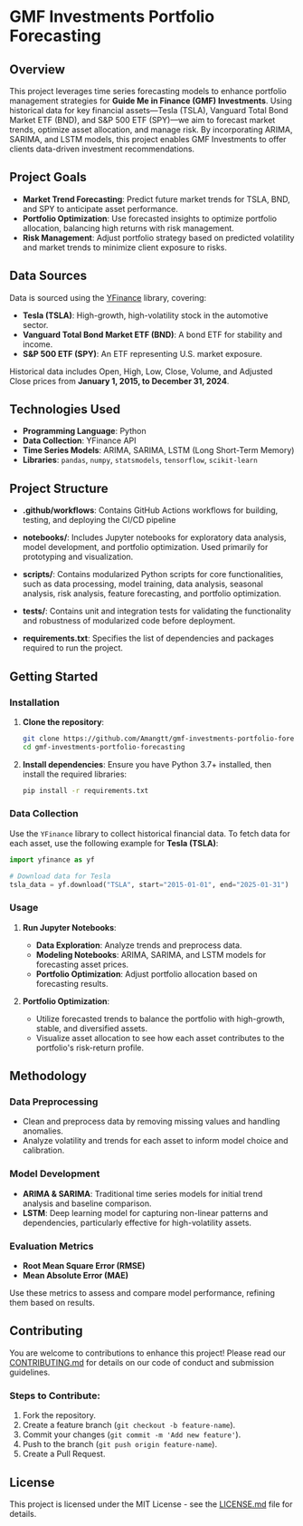 # GMF Investments Portfolio Forecasting

## Overview
This project leverages time series forecasting models to enhance portfolio management strategies for **Guide Me in Finance (GMF) Investments**. Using historical data for key financial assets—Tesla (TSLA), Vanguard Total Bond Market ETF (BND), and S&P 500 ETF (SPY)—we aim to forecast market trends, optimize asset allocation, and manage risk. By incorporating ARIMA, SARIMA, and LSTM models, this project enables GMF Investments to offer clients data-driven investment recommendations.

## Project Goals
- **Market Trend Forecasting**: Predict future market trends for TSLA, BND, and SPY to anticipate asset performance.
- **Portfolio Optimization**: Use forecasted insights to optimize portfolio allocation, balancing high returns with risk management.
- **Risk Management**: Adjust portfolio strategy based on predicted volatility and market trends to minimize client exposure to risks.

## Data Sources
Data is sourced using the [YFinance](https://pypi.org/project/yfinance/) library, covering:
- **Tesla (TSLA)**: High-growth, high-volatility stock in the automotive sector.
- **Vanguard Total Bond Market ETF (BND)**: A bond ETF for stability and income.
- **S&P 500 ETF (SPY)**: An ETF representing U.S. market exposure.

Historical data includes Open, High, Low, Close, Volume, and Adjusted Close prices from **January 1, 2015, to December 31, 2024**.

## Technologies Used
- **Programming Language**: Python
- **Data Collection**: YFinance API
- **Time Series Models**: ARIMA, SARIMA, LSTM (Long Short-Term Memory)
- **Libraries**: `pandas`, `numpy`, `statsmodels`, `tensorflow`, `scikit-learn`

## Project Structure

- **.github/workflows**: Contains GitHub Actions workflows for building, testing, and deploying the CI/CD pipeline

- **notebooks/**: Includes Jupyter notebooks for exploratory data analysis, model development, and portfolio optimization. Used primarily for prototyping and visualization.

- **scripts/**: Contains modularized Python scripts for core functionalities, such as data processing, model training, data analysis, seasonal analysis, risk analysis, feature forecasting, and portfolio optimization.

- **tests/**: Contains unit and integration tests for validating the functionality and robustness of modularized code before deployment.

- **requirements.txt**: Specifies the list of dependencies and packages required to run the project.


## Getting Started

### Installation
1. **Clone the repository**:
   ```bash
   git clone https://github.com/Amangtt/gmf-investments-portfolio-forecasting.git
   cd gmf-investments-portfolio-forecasting
   ```

2. **Install dependencies**:
   Ensure you have Python 3.7+ installed, then install the required libraries:
   ```bash
   pip install -r requirements.txt
   ```

### Data Collection
Use the `YFinance` library to collect historical financial data. To fetch data for each asset, use the following example for **Tesla (TSLA)**:

```python
import yfinance as yf

# Download data for Tesla
tsla_data = yf.download("TSLA", start="2015-01-01", end="2025-01-31")
```

### Usage

1. **Run Jupyter Notebooks**:
   - **Data Exploration**: Analyze trends and preprocess data.
   - **Modeling Notebooks**: ARIMA, SARIMA, and LSTM models for forecasting asset prices.
   - **Portfolio Optimization**: Adjust portfolio allocation based on forecasting results.

2. **Portfolio Optimization**:
   - Utilize forecasted trends to balance the portfolio with high-growth, stable, and diversified assets.
   - Visualize asset allocation to see how each asset contributes to the portfolio's risk-return profile.

## Methodology

### Data Preprocessing
- Clean and preprocess data by removing missing values and handling anomalies.
- Analyze volatility and trends for each asset to inform model choice and calibration.

### Model Development
- **ARIMA & SARIMA**: Traditional time series models for initial trend analysis and baseline comparison.
- **LSTM**: Deep learning model for capturing non-linear patterns and dependencies, particularly effective for high-volatility assets.

### Evaluation Metrics
- **Root Mean Square Error (RMSE)**
- **Mean Absolute Error (MAE)**

Use these metrics to assess and compare model performance, refining them based on results.

## Contributing
You are welcome to contributions to enhance this project! Please read our [CONTRIBUTING.md](CONTRIBUTING.md) for details on our code of conduct and submission guidelines.

### Steps to Contribute:
1. Fork the repository.
2. Create a feature branch (`git checkout -b feature-name`).
3. Commit your changes (`git commit -m 'Add new feature'`).
4. Push to the branch (`git push origin feature-name`).
5. Create a Pull Request.

## License
This project is licensed under the MIT License - see the [LICENSE.md](LICENSE.md) file for details.
